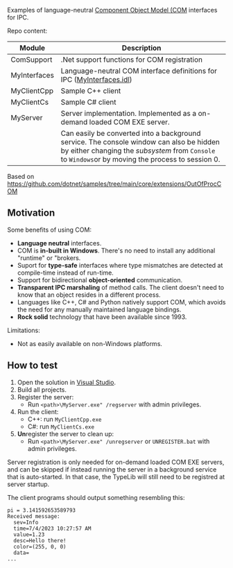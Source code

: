 Examples of language-neutral [Component Object Model (COM](https://learn.microsoft.com/en-us/windows/win32/com/the-component-object-model) interfaces for IPC.

Repo content:

| Module       | Description                                 |
|--------------|---------------------------------------------|
| ComSupport   | .Net support functions for COM registration |
| MyInterfaces | Language-neutral COM interface definitions for IPC ([MyInterfaces.idl](MyInterfaces/MyInterfaces.idl)) |
| MyClientCpp  | Sample C++ client |
| MyClientCs   | Sample C# client |
| MyServer     | Server implementation. Implemented as a on-demand loaded COM EXE server. |
|              | Can easily be converted into a background service. The console window can also be hidden by either changing the _subsystem_ from `Console` to `Windows`or by moving the process to session 0.|

Based on https://github.com/dotnet/samples/tree/main/core/extensions/OutOfProcCOM


## Motivation
Some benefits of using COM:
* **Language neutral** interfaces.
* COM is **in-built in Windows**. There's no need to install any additional "runtime" or "brokers.
* Suport for **type-safe** interfaces where type mismatches are detected at compile-time instead of run-time.
* Support for bidirectional **object-oriented** communication.
* **Transparent IPC marshaling** of method calls. The client doesn't need to know that an object resides in a different process.
* Languages like C++, C# and Python natively support COM, which avoids the need for any manually maintained language bindings.
* **Rock solid** technology that have been available since 1993.

Limitations:
* Not as easily available on non-Windows platforms.


## How to test
1. Open the solution in [Visual Studio](https://visualstudio.microsoft.com/).
1. Build all projects.
1. Register the server:
    * Run `<path>\MyServer.exe" /regserver`  with admin privileges.
1. Run the client:
    * C++: run `MyClientCpp.exe`
    * C#: run `MyClientCs.exe`
1. **Un**register the server to clean up:
    * Run `<path>\MyServer.exe" /unregserver`  or `UNREGISTER.bat` with admin privileges.

Server registration is only needed for on-demand loaded COM EXE servers, and can be skipped if instead running the server in a background service that is auto-started. In that case, the TypeLib will still need to be registred at server startup.

The client programs should output something resembling this:
```
pi = 3.141592653589793
Received message:
  sev=Info
  time=7/4/2023 10:27:57 AM
  value=1.23
  desc=Hello there!
  color=(255, 0, 0)
  data=
...
```
